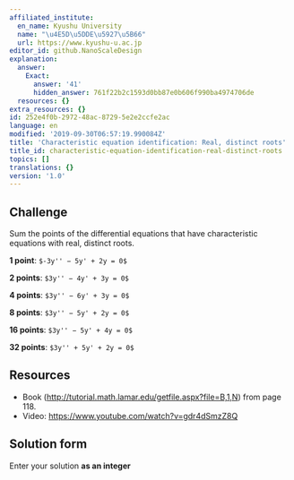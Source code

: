 ```yaml
---
affiliated_institute:
  en_name: Kyushu University
  name: "\u4E5D\u5DDE\u5927\u5B66"
  url: https://www.kyushu-u.ac.jp
editor_id: github.NanoScaleDesign
explanation:
  answer:
    Exact:
      answer: '41'
      hidden_answer: 761f22b2c1593d0bb87e0b606f990ba4974706de
  resources: {}
extra_resources: {}
id: 252e4f0b-2972-48ac-8729-5e2e2ccfe2ac
language: en
modified: '2019-09-30T06:57:19.990084Z'
title: 'Characteristic equation identification: Real, distinct roots'
title_id: characteristic-equation-identification-real-distinct-roots
topics: []
translations: {}
version: '1.0'
---
```


## Challenge

Sum the points of the differential equations that have characteristic equations with real, distinct roots.

**1 point**: `$-3y'' − 5y' + 2y = 0$`

**2 points**: `$3y'' − 4y' + 3y = 0$`

**4 points**: `$3y'' − 6y' + 3y = 0$`

**8 points**: `$3y'' − 5y' + 2y = 0$`

**16 points**: `$3y'' − 5y' + 4y = 0$`

**32 points**: `$3y'' + 5y' + 2y = 0$`

## Resources

- Book (http://tutorial.math.lamar.edu/getfile.aspx?file=B,1,N) from page 118.
- Video: https://www.youtube.com/watch?v=gdr4dSmzZ8Q

## Solution form
Enter your solution **as an integer**
